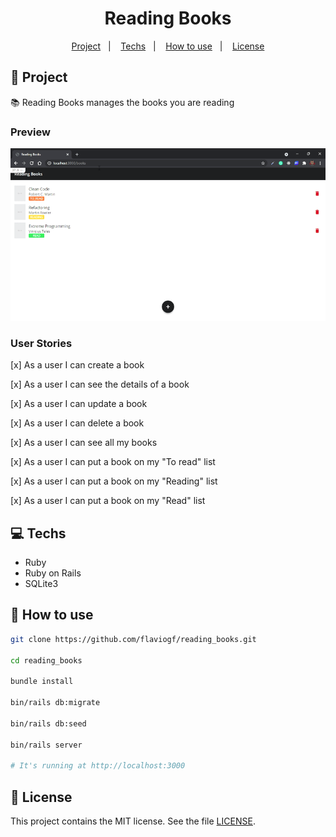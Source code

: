 <h1 align="center">
  Reading Books
</h1>

<p align="center">
  <a href="#rocket-project">Project</a>&nbsp;&nbsp;&nbsp;|&nbsp;&nbsp;&nbsp;
  <a href="#computer-techs">Techs</a>&nbsp;&nbsp;&nbsp;|&nbsp;&nbsp;&nbsp;
  <a href="#thinking-how-to-use">How to use</a>&nbsp;&nbsp;&nbsp;|&nbsp;&nbsp;&nbsp;
  <a href="#memo-license">License</a>
</p>

## :rocket: Project

:books: Reading Books manages the books you are reading

### Preview

<p align="center">
<img src=".github/preview.gif" />
</p>

### User Stories

[x] As a user I can create a book

[x] As a user I can see the details of a book

[x] As a user I can update a book

[x] As a user I can delete a book

[x] As a user I can see all my books

[x] As a user I can put a book on my "To read" list

[x] As a user I can put a book on my "Reading" list

[x] As a user I can put a book on my "Read" list

## :computer: Techs

- Ruby
- Ruby on Rails
- SQLite3

## :thinking: How to use

```sh
git clone https://github.com/flaviogf/reading_books.git

cd reading_books

bundle install

bin/rails db:migrate

bin/rails db:seed

bin/rails server

# It's running at http://localhost:3000
```

## :memo: License

This project contains the MIT license. See the file [LICENSE](LICENSE).

